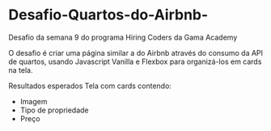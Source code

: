 # Desafio-Quartos-do-Airbnb-
Desafio da semana 9 do programa Hiring Coders da Gama Academy


O desafio é criar uma página similar a do Airbnb através do consumo da API de quartos, usando Javascript Vanilla e Flexbox para organizá-los em cards na tela.

Resultados esperados
Tela com cards contendo:

- Imagem
- Tipo de propriedade
- Preço
